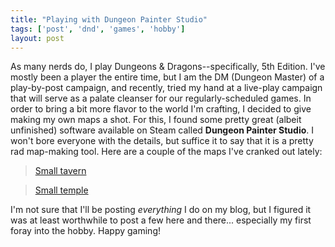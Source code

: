 ```yaml
---
title: "Playing with Dungeon Painter Studio"
tags: ['post', 'dnd', 'games', 'hobby']
layout: post
---
```


As many nerds do, I play Dungeons & Dragons--specifically, 5th Edition. I've
mostly been a player the entire time, but I am the DM (Dungeon Master) of a
play-by-post campaign, and recently, tried my hand at a live-play campaign
that will serve as a palate cleanser for our regularly-scheduled games. In
order to bring a bit more flavor to the world I'm crafting, I decided to give
making my own maps a shot. For this, I found some pretty great (albeit
unfinished) software available on Steam called **Dungeon Painter Studio**.
I won't bore everyone with the details, but suffice it to say that it is a
pretty rad map-making tool. Here are a couple of the maps I've cranked out
lately:

<blockquote class="imgur-embed-pub" lang="en" data-id="s8SClr8"><a
href="//imgur.com/s8SClr8">Small tavern</a></blockquote>
<script async src="//s.imgur.com/min/embed.js" charset="utf-8"></script>

<blockquote class="imgur-embed-pub" lang="en" data-id="v43xbmN"><a
href="//imgur.com/v43xbmN">Small temple</a></blockquote>
<script async src="//s.imgur.com/min/embed.js" charset="utf-8"></script>

I'm not sure that I'll be posting _everything_ I do on my blog, but I figured
it was at least worthwhile to post a few here and there... especially my first
foray into the hobby. Happy gaming!

